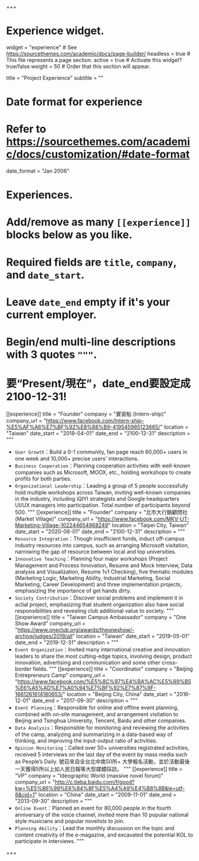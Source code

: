 +++
# Experience widget.
widget = "experience"  # See https://sourcethemes.com/academic/docs/page-builder/
headless = true  # This file represents a page section.
active = true  # Activate this widget? true/false
weight = 50  # Order that this section will appear.

title = "Project Experience"
subtitle = ""

# Date format for experience
#   Refer to https://sourcethemes.com/academic/docs/customization/#date-format
date_format = "Jan 2006"

# Experiences.
#   Add/remove as many `[[experience]]` blocks below as you like.
#   Required fields are `title`, `company`, and `date_start`.
#   Leave `date_end` empty if it's your current employer.
#   Begin/end multi-line descriptions with 3 quotes `"""`.
# 要“Present/現在”，date_end要設定成2100-12-31!
[[experience]]
  title = "Founder"
  company = "實習船 (Intern-ship)"
  company_url = "https://www.facebook.com/Intern-ship-%E5%AF%A6%E7%BF%92%E8%88%B9-419545985123665/"
  location = "Taiwan"
  date_start = "2018-04-01"
  date_end = "2100-12-31"
  description = """
  * `User Growth`：Build a 0-1 community, fan page reach 60,000+ users in one week and 10,000+ precise users' interactions.
  * `Business Cooperation`：Planning cooperation activities with well-known companies such as Microsoft, MOOX, etc., holding workshops to create profits for both parties.
  * `Organizational Leadership`：Leading a group of 5 people successfully hold multiple workshops across Taiwan, inviting well-known companies in the industry, including iQIYI strategists and Google headquarters UI/UX managers into participation. Total number of participants beyond 500.
  """
[[experience]]
  title = "Founder"
  company = "北市大行銷顧問社 (Market Village)"
  company_url = "https://www.facebook.com/MKV-UT-Marketing-Village-102244654968249"
  location = "Taipei City, Taiwan"
  date_start = "2020-08-01"
  date_end = "2100-12-31"
  description = """
  * `Resource Integration`：Though insufficient funds, induct off-campus industry resources into campus, such as arranging Microsoft visitation, narrowing the gap of resource between local and top universities.
  * `Innovative Teaching`：Planning four major workshops (Project Management and Process Innovation, Resume and Mock Interview, Data analysis and Visualization, Resume 1v1 Checking), five thematic modules (Marketing Logic, Marketing Ability, Industrial Marketing, Social Marketing, Career Development) and three implementation projects, emphasizing the importance of get hands dirty. 
  * `Society Contribution`：Discover social problems and implement it in actial project, emphasizing that student organization also have social responsibilities and revealing club additional value to society.
  """
[[experience]]
  title = "Taiwan Campus Ambassador"
  company = "One Show Award"
  company_url = "https://www.oneclub.org/awards/theoneshow/-archive/judges/2019/all"
  location = "Taiwan"
  date_start = "2019-05-01"
  date_end = "2019-12-31"
  description = """
  * `Event Organization`：Invited many international creative and innovation leaders to share the most cutting-edge topics, involving design, product innovation, advertising and communication and some other cross-border fields.
  """
[[experience]]
  title = "Coordinator"
  company = "Beijing Entrepreneurs Camp"
  company_url = "https://www.facebook.com/%E5%8C%97%E4%BA%AC%E5%89%B5%E6%A5%AD%E7%A0%94%E7%BF%92%E7%87%9F-1661261614180653/"
  location = "Beijing City, China"
  date_start = "2016-12-01"
  date_end = "2017-09-30"
  description = """
  * `Event Planning`：Responsible for online and offline event planning, combined with on-site management, and arrangement visitation to Beijing and Tsinghua University, Tencent, Baidu and other companies.
  * `Data Analysis`：Responsible for monitoring and reviewing the activities of the camp, analyzing and summarizing in a data-based way of thinking, and improving the input-output ratio of activities.
  * `Opinion Monitoring`：Called over 50+ universities registrated activities, received 5 interviews on the last day of the event by mass media such as People’s Daily. 號召來自全台北中南50所+ 大學報名活動，並於活動最後一天獲得5所以上如人民日報等大型媒體採訪。
  """
[[experience]]
  title = "VP"
  company = "Ideographic World (massive novel forum)"
  company_url = "http://c.tieba.baidu.com/f/good?kw=%E5%86%99%E6%84%8F%E5%A4%A9%E4%B8%8B&ie=utf-8&cid=1"
  location = "China"
  date_start = "2009-11-01"
  date_end = "2013-09-30"
  description = """
  * `Online Event`：Planned an event for 80,000 people in the fourth anniversary of the voice channel, invited more than 10 popular national style musicians and popular novelists to join.
  * `Planning Ability`：Lead the monthly discussion on the topic and content creativity of the e-magazine, and excavated
 the potential KOL to participate in interviews.
  """


+++
